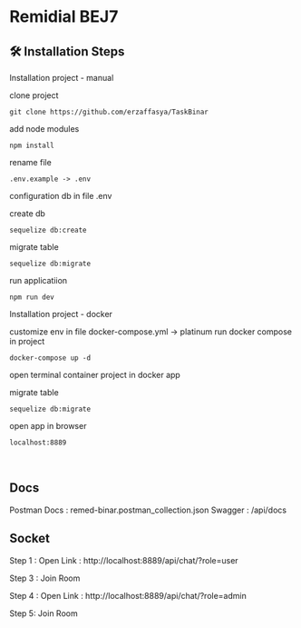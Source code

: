 # Remidial BEJ7
## 🛠️ Installation Steps

Installation project - manual

clone project
``` bson
git clone https://github.com/erzaffasya/TaskBinar
```

add node modules 
```bson 
npm install
```

rename file 
```bson
.env.example -> .env
```

configuration db in file .env

create db 
```bson
sequelize db:create
```
migrate table 
```bson
sequelize db:migrate
```

run applicatiion
```bson
npm run dev
```


Installation project - docker

customize env in file docker-compose.yml -> platinum
run docker compose in project
``` bson
docker-compose up -d
```
open terminal container project in docker app

migrate table 
```bson
sequelize db:migrate
```

open app in browser
```bson
localhost:8889
```

<br>

## Docs
Postman Docs : remed-binar.postman_collection.json
Swagger : /api/docs

## Socket

Step 1 :
Open Link :
http://localhost:8889/api/chat/?role=user

Step 3 :
Join Room

Step 4 :
Open Link :
http://localhost:8889/api/chat/?role=admin

Step 5:
Join Room

